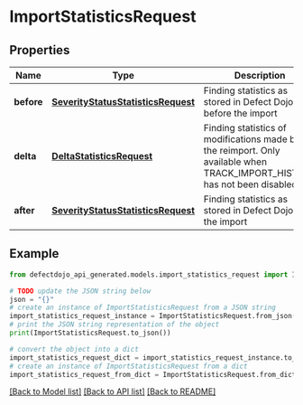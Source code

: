 # ImportStatisticsRequest


## Properties

Name | Type | Description | Notes
------------ | ------------- | ------------- | -------------
**before** | [**SeverityStatusStatisticsRequest**](SeverityStatusStatisticsRequest.md) | Finding statistics as stored in Defect Dojo before the import | [optional] 
**delta** | [**DeltaStatisticsRequest**](DeltaStatisticsRequest.md) | Finding statistics of modifications made by the reimport. Only available when TRACK_IMPORT_HISTORY has not been disabled. | [optional] 
**after** | [**SeverityStatusStatisticsRequest**](SeverityStatusStatisticsRequest.md) | Finding statistics as stored in Defect Dojo after the import | 

## Example

```python
from defectdojo_api_generated.models.import_statistics_request import ImportStatisticsRequest

# TODO update the JSON string below
json = "{}"
# create an instance of ImportStatisticsRequest from a JSON string
import_statistics_request_instance = ImportStatisticsRequest.from_json(json)
# print the JSON string representation of the object
print(ImportStatisticsRequest.to_json())

# convert the object into a dict
import_statistics_request_dict = import_statistics_request_instance.to_dict()
# create an instance of ImportStatisticsRequest from a dict
import_statistics_request_from_dict = ImportStatisticsRequest.from_dict(import_statistics_request_dict)
```
[[Back to Model list]](../README.md#documentation-for-models) [[Back to API list]](../README.md#documentation-for-api-endpoints) [[Back to README]](../README.md)


